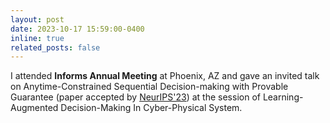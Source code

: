 ```yaml
---
layout: post
date: 2023-10-17 15:59:00-0400
inline: true
related_posts: false
---
```


I attended **Informs Annual Meeting** at Phoenix, AZ and gave an invited talk on Anytime-Constrained Sequential Decision-making with Provable Guarantee (paper accepted by [NeurIPS'23](https://arxiv.org/abs/2311.01568)) at the session of Learning-Augmented Decision-Making In Cyber-Physical System.
